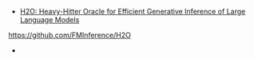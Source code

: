 




- [H2O: Heavy-Hitter Oracle for Efficient Generative Inference of Large Language Models](https://arxiv.org/pdf/2306.14048)

https://github.com/FMInference/H2O


- [](https://arxiv.org/pdf/2310.01801)


